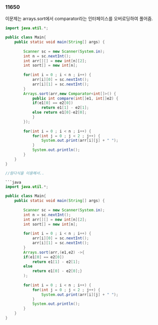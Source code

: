 ### 11650

이문제는 arrays.sort에서 comparator라는 인터페이스를 오버로딩하여 풀어줌.

```java
import java.util.*;

public class Main{
	public static void main(String[] args) {
		
		Scanner sc = new Scanner(System.in);
		int n = sc.nextInt();
		int arr[][] = new int[n][2];
		int sort[] = new int[n];
		
		for(int i = 0 ; i < n ; i++) {
			arr[i][0] = sc.nextInt();
			arr[i][1] = sc.nextInt();
		}
		Arrays.sort(arr,new Comparator<int[]>() {
			public int compare(int[]e1, int[]e2) {
			if(e1[0] == e2[0])
				return e1[1] - e2[1];
			else return e1[0]-e2[0];
			}
		});
		
		for(int i = 0 ; i < n ; i++) {
			for(int j = 0 ; j < 2 ; j++) {
				System.out.print(arr[i][j] + " ");
			}
			System.out.println();
		}
	}
}

//람다식을 이용해서..

```java
import java.util.*;

public class Main{
	public static void main(String[] args) {
		
		Scanner sc = new Scanner(System.in);
		int n = sc.nextInt();
		int arr[][] = new int[n][2];
		int sort[] = new int[n];
		
		for(int i = 0 ; i < n ; i++) {
			arr[i][0] = sc.nextInt();
			arr[i][1] = sc.nextInt();
		}
		Arrays.sort(arr,(e1,e2) ->{
		if(e1[0] == e2[0])
			return e1[1] - e2[1];
		else
			return e1[0] - e2[0];}
		);
		
		for(int i = 0 ; i < n ; i++) {
			for(int j = 0 ; j < 2 ; j++) {
				System.out.print(arr[i][j] + " ");
			}
			System.out.println();
		}
	}
}
